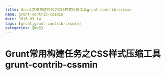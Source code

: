 ```yaml
---
title: Grunt常用构建任务之CSS样式压缩工具grunt-contrib-cssmin
name: grunt-contrib-cssmin
date: 2016-03-14
tags: [grunt,grunt-contrib-cssmin]
categories: [Web]
---
```


# Grunt常用构建任务之CSS样式压缩工具grunt-contrib-cssmin
